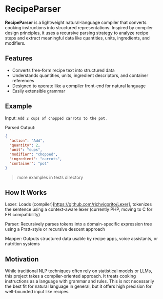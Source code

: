 # RecipeParser

**RecipeParser** is a lightweight natural-language compiler that converts cooking instructions into structured representations. Inspired by compiler design principles, it uses a recursive parsing strategy to analyze recipe steps and extract meaningful data like quantities, units, ingredients, and modifiers.

## Features

- Converts free-form recipe text into structured data
- Understands quantities, units, ingredient descriptors, and container references
- Designed to operate like a compiler front-end for natural language
- Easily extensible grammar

## Example

Input: ``Add 2 cups of chopped carrots to the pot.``

Parsed Output:
```json
{
  "action": "Add",
  "quantity": 2,
  "unit": "cups",
  "modifier": "chopped",
  "ingredient": "carrots",
  "container": "pot"
}
```

> more examples in tests directory

## How It Works
Lexer: Loads (compiler)[https://github.com/richvigorito/Lexer], tokenizes the sentence using a context-aware lexer (currently PHP, moving to C for FFI compatibility)

Parser: Recursively parses tokens into a domain-specific expression tree using a Pratt-style or recursive descent approach

Mapper: Outputs structured data usable by recipe apps, voice assistants, or nutrition systems

## Motivation
While traditional NLP techniques often rely on statistical models or LLMs, this project takes a compiler-oriented approach. It treats cooking instructions as a language with grammar and rules. This is not necessarily the best fit for natural language in general, but it offers high precision for well-bounded input like recipes.


